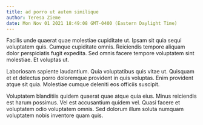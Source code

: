 ```yaml
---
title: ad porro ut autem similique
author: Teresa Zieme
date: Mon Nov 01 2021 18:49:08 GMT-0400 (Eastern Daylight Time)
---
```

Facilis unde quaerat quae molestiae cupiditate ut. Ipsam sit quia sequi voluptatem quis. Cumque cupiditate omnis. Reiciendis tempore aliquam dolor perspiciatis fugit expedita. Sed omnis facere tempore voluptatem sint molestiae. Et voluptas ut.

 Laboriosam sapiente laudantium. Quia voluptatibus quis vitae ut. Quisquam et et delectus porro doloremque provident in quis voluptas. Enim provident atque sit quia. Molestiae cumque deleniti eos officiis suscipit.

 Voluptatem blanditiis quidem quaerat quae atque quia eius. Minus reiciendis est harum possimus. Vel est accusantium quidem vel. Quasi facere et voluptatem odio voluptatem omnis. Sed dolorum illum soluta numquam voluptatem nobis inventore quam quis.